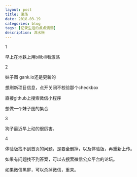 ```yaml
---
layout: post
title: 激荡
date: 2018-03-19
categories: blog
tags: [记录生活的点点滴滴]
description: 流水账
---
```


1 

早上在地铁上用bilibili看激荡

2

妹子图 gank.io还是更新的

想刷新项目信息，点开关闭不校验那个checkbox

直接github上搜索微信小程序

想做一个妹子图的集合

3

狗子最近早上动的很厉害。

4

体验版找不到首页的问题，是要全删掉，以及体验版，再重新上传。

如果有问题找不到答案，可以去搜索微信公众平台的论坛。

如果微信黑屏，可以杀掉微信，重来。













